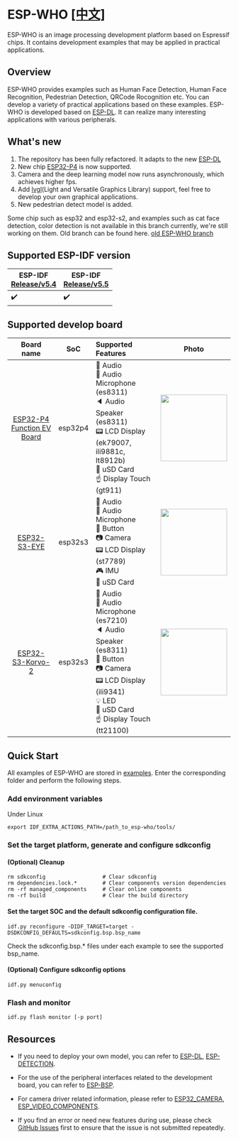 # ESP-WHO [[中文]](./README_CN.md)

ESP-WHO is an image processing development platform based on Espressif chips. It contains development examples that may be applied in practical applications.

## Overview

ESP-WHO provides examples such as Human Face Detection, Human Face Recognition, Pedestrian Detection, QRCode Rocognition etc. You can develop a variety of practical applications based on these examples. ESP-WHO is developed based on [ESP-DL](https://github.com/espressif/esp-dl). It can realize many interesting applications with various peripherals.

## What's new
1. The repository has been fully refactored. It adapts to the new [ESP-DL](https://github.com/espressif/esp-dl)
2. New chip [ESP32-P4](https://www.espressif.com/en/products/socs/esp32-p4) is now supported.
3. Camera and the deep learning model now runs asynchronously, which achieves higher fps.
4. Add [lvgl](https://lvgl.io/)(Light and Versatile Graphics Library) support, feel free to develop your own graphical applications.
5. New pedestrian detect model is added.

Some chip such as esp32 and esp32-s2, and examples such as cat face detection, color detection is not available in this branch currently, we're still working on them. Old branch can be found here.
[old ESP-WHO branch](https://github.com/espressif/esp-who/tree/release/v1.1.0)

## Supported ESP-IDF version

| ESP-IDF <br> [Release/v5.4](https://github.com/espressif/esp-idf/tree/release/v5.4) | ESP-IDF <br> [Release/v5.5](https://github.com/espressif/esp-idf/tree/release/v5.5) |
|-------------------------------------------------------------------------------------|-------------------------------------------------------------------------------------|
| :heavy_check_mark:                                                                  | :heavy_check_mark:                                                                  |

## Supported develop board

| Board name | SoC | Supported Features | Photo |
|:----------:|:---:|:-------------------|:-----:|
| [ESP32-P4 Function EV Board](https://docs.espressif.com/projects/esp-dev-kits/en/latest/esp32p4/esp32-p4-function-ev-board/user_guide.html) | esp32p4 | :musical_note: Audio <br/>:microphone: Audio Microphone  (es8311)<br/>:speaker: Audio Speaker  (es8311)<br/>:pager: LCD Display  (ek79007, ili9881c, lt8912b)<br/>:floppy_disk: uSD Card <br/>:point_up: Display Touch  (gt911)<br/> | <img src="https://docs.espressif.com/projects/esp-dev-kits/en/latest/esp32p4/_images/esp32-p4-function-ev-board-isometric_v1.5.2.png" width="150"> |
| [ESP32-S3-EYE](docs/en/get-started/ESP32-S3-EYE_Getting_Started_Guide.md) | esp32s3 | :musical_note: Audio <br/>:microphone: Audio Microphone <br/>:radio_button: Button <br/>:camera: Camera <br/>:pager: LCD Display  (st7789)<br/>:video_game: IMU <br/>:floppy_disk: uSD Card <br/> | <img src="docs/_static/get-started/ESP32-S3-EYE-isometric.png" width="150"> |
| [ESP32-S3-Korvo-2](https://docs.espressif.com/projects/esp-adf/en/latest/design-guide/dev-boards/user-guide-esp32-s3-korvo-2.html) | esp32s3 | :musical_note: Audio <br/>:microphone: Audio Microphone  (es7210)<br/>:speaker: Audio Speaker  (es8311)<br/>:radio_button: Button <br/>:camera: Camera <br/>:pager: LCD Display  (ili9341)<br/>:bulb: LED <br/>:floppy_disk: uSD Card <br/>:point_up: Display Touch  (tt21100)<br/> | <img src="https://docs.espressif.com/projects/esp-adf/en/latest/_images/esp32-s3-korvo-2-v3.0-overview.png" width="150"> |


## Quick Start

All examples of ESP-WHO are stored in [examples](./examples). Enter the corresponding folder and perform the following steps.

### Add environment variables

Under Linux
```
export IDF_EXTRA_ACTIONS_PATH=/path_to_esp-who/tools/
```

### Set the target platform, generate and configure sdkconfig

#### (Optional) Cleanup
```
rm sdkconfig                  # Clear sdkconfig
rm dependencies.lock.*        # Clear components version dependencies
rm -rf managed_components     # Clear online components
rm -rf build                  # Clear the build directory
```

#### Set the target SOC and the default sdkconfig configuration file.
```
idf.py reconfigure -DIDF_TARGET=target -DSDKCONFIG_DEFAULTS=sdkconfig.bsp.bsp_name
```
Check the sdkconfig.bsp.* files under each example to see the supported bsp_name.

#### (Optional) Configure sdkconfig options
```
idf.py menuconfig
```

### Flash and monitor

```
idf.py flash monitor [-p port]
```

## Resources

* If you need to deploy your own model, you can refer to [ESP-DL](https://github.com/espressif/esp-dl), [ESP-DETECTION](https://github.com/espressif/esp-detection).

* For the use of the peripheral interfaces related to the development board, you can refer to [ESP-BSP](https://github.com/espressif/esp-bsp).
* For camera driver related information, please refer to [ESP32_CAMERA](https://github.com/espressif/esp32-camera), [ESP_VIDEO_COMPONENTS](https://github.com/espressif/esp-video-components).
* If you find an error or need new features during use, please check [GitHub Issues](https://github.com/espressif/esp-who/issues) first to ensure that the issue is not submitted repeatedly.
